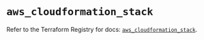 # `aws_cloudformation_stack`

Refer to the Terraform Registry for docs: [`aws_cloudformation_stack`](https://registry.terraform.io/providers/hashicorp/aws/6.4.0/docs/resources/cloudformation_stack).
